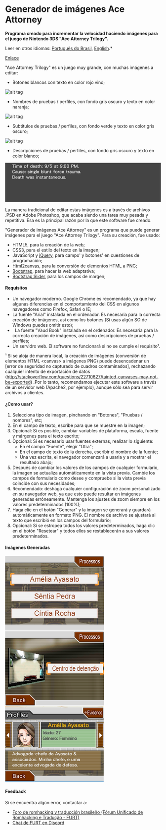 # Generador de imágenes Ace Attorney

**Programa creado para incrementar la velocidad haciendo imágenes para el juego de Nintendo 3DS "Ace Attorney Trilogy".**

Leer en otros idiomas: [Português do Brasil](README.pt-br.md), [English](README.md).*

[Enlace](http://www.romhacking.net.br/tools/aaig/)

"Ace Attorney Trilogy" es un juego muy grande, con muchas imágenes a editar:

*   Botones blancos con texto en color rojo vino;

![alt tag](img/background_botoes_preenchido.png)
*   Nombres de pruebas / perfiles, con fondo gris oscuro y texto en color naranja;

![alt tag](img/background_nomes_preenchido.png)
*   Subtítulos de pruebas / perfiles, con fondo verde y texto en color gris oscuro;

![alt tag](img/background_subtitulos_preenchido.png)
*   Descripciones de pruebas / perfiles, con fondo gris oscuro y texto en color blanco;

![alt tag](img/background_descricao_fundo_cinza.png)

La manera tradicional de editar estas imágenes es a través de archivos .PSD en Adobe Photoshop, que acaba siendo una tarea muy pesada y repetitiva. Esa es la principal razón por la que este software fue creado.

"Generador de imágenes Ace Attorney" es un programa que puede generar imágenes para el juego "Ace Attorney Trilogy". Para su creación, fue usado:

*   HTML5, para la creación de la web;
*   CSS3, para el estilo del texto en la imagen;
*   JavaScript y [jQuery](https://jquery.com/), para campo' y botones' en cuestiones de programación;
*   [Html2canvas](http://html2canvas.hertzen.com/), para la conversión de elementos HTML a PNG;
*   [Bootstrap](http://getbootstrap.com/), para hacer la web adaptativa;
*   [Bootstrap Slider](https://github.com/seiyria/bootstrap-slider), para los campos de margen;

#### Requisitos

*   Un navegador moderno. Google Chrome es recomendado, ya que hay algunas diferencias en el comportamiento del CSS en algunos navegadores como Firefox, Safari o IE;
*   La fuente "Arial" instalada en el ordenador. Es necesaria para la correcta creación de imágenes, así como los botones (Si usas algún SO de Windows puedes omitir esto);
*   La fuente "Vaud Book" instalada en el ordenador. Es necesaria para la correcta creación de imágenes, así como descripciones de pruebas / perfiles;
*   Un servidro web. El software no funcionará si no se cumple el requisito¹.

¹ Si se aloja de manera local, la creación de imágenes (conversión de elementos HTML &lt;canvas&gt; a imágenes PNG) puede desencadenar un [error de seguridad no capturado de cuadros contaminados], rechazando cualquier intento de exportación de datos (http://stackoverflow.com/questions/22710627/tainted-canvases-may-not-be-exported) .Por lo tanto, recomendamos ejecutar este software a través de un servidor web (Apache2, por ejemplo), aunque sólo sea para servir archivos a clientes.

#### ¿Como usar?

1.  Selecciona tipo de imagen, pinchando en "Botones", "Pruebas / nombres", etc;
2.  En el campo de texto, escribe para que se muestre en la imagen;
3.  Opcional: Si es posible, cambiar variables de plataforma, escala, fuente y márgenes para el texto escrito;
4.  Opcional: Si es necesario usar fuentes externas, realizar lo siguiente:
    *   En el campo "Fuente", elegir "Otra";
    *   En el campo de texto de la derecha, escribir el nombre de la fuente;
    *   Una vez escrita, el navegador comenzará a usarla y a mostrar el resultado abajo;
5.  Después de cambiar los valores de los campos de cualquier formulario, la imagen se actualiza automáticamente en la vista previa. Cambie los campos de formulario como desee y compruebe si la vista previa coincide con sus necesidades;
6.  Recomendado: deshaga cualquier configuración de zoom personalizado en su navegador web, ya que esto puede resultar en imágenes generadas erróneamente. Mantenga los ajustes de zoom siempre en los valores predeterminados (100%);
7.  Haga clic en el botón "Generar" y la imagen se generará y guardará automáticamente en formato PNG. El nombre de archivo se ajustará al texto que escribió en los campos del formulario;
8.  Opcional: Si se estropea todos los valores predeterminados, haga clic en el botón "Resetear" y todos ellos se restablecerán a sus valores predeterminados.

#### Imágenes Generadas

![alt tag](img/amostra_1.png)
![alt tag](img/amostra_2.png)
![alt tag](img/amostra_3.png)

#### Feedback

Si se encuentra algún error, contactar a:

*   [Foro de romhacking y traducción brasileño (Fórum Unificado de Romhacking e Tradução - FURT)](http://www.romhacking.net.br/)
*   [Chat de FURT en Discord](https://discord.gg/0V2rK6RK47Okravl)